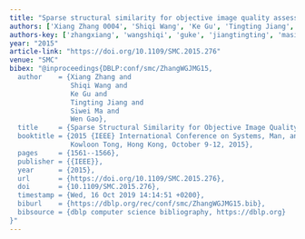 ```yaml
---
title: "Sparse structural similarity for objective image quality assessment"
authors: ['Xiang Zhang 0004', 'Shiqi Wang', 'Ke Gu', 'Tingting Jiang', 'Siwei Ma', 'Wen Gao 0001']
authors-key: ['zhangxiang', 'wangshiqi', 'guke', 'jiangtingting', 'masiwei', 'gaowen']
year: "2015"
article-link: "https://doi.org/10.1109/SMC.2015.276"
venue: "SMC"
bibex: "@inproceedings{DBLP:conf/smc/ZhangWGJMG15,
  author    = {Xiang Zhang and
               Shiqi Wang and
               Ke Gu and
               Tingting Jiang and
               Siwei Ma and
               Wen Gao},
  title     = {Sparse Structural Similarity for Objective Image Quality Assessment},
  booktitle = {2015 {IEEE} International Conference on Systems, Man, and Cybernetics,
               Kowloon Tong, Hong Kong, October 9-12, 2015},
  pages     = {1561--1566},
  publisher = {{IEEE}},
  year      = {2015},
  url       = {https://doi.org/10.1109/SMC.2015.276},
  doi       = {10.1109/SMC.2015.276},
  timestamp = {Wed, 16 Oct 2019 14:14:51 +0200},
  biburl    = {https://dblp.org/rec/conf/smc/ZhangWGJMG15.bib},
  bibsource = {dblp computer science bibliography, https://dblp.org}
}"
---
```

